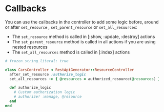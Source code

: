 # Callbacks

You can use the callbacks in the controller to add some logic before, around or after `set_resource`
, `set_parent_resource` or `set_all_resources`:

- The `set_resource` method is called in [:show, :update, :destroy] actions
- The `set_parent_resource` method is called in all actions if you are using nested resources
- The `set_all_resources` method is called in [:index] actions

```ruby
# frozen_string_literal: true

class CarsController < RestApiGenerator::ResourceController
  after_set_resource :authorize_logic
  set_all_resources -> { @resources = authorized_resource(@resources) }

  def authorize_logic
    # Custom authorization logic
    # authorize! :manage, @resource
  end
end
```
